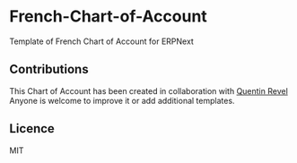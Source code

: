 # French-Chart-of-Account
Template of French Chart of Account for ERPNext

Contributions
-------------
This Chart of Account has been created in collaboration with [Quentin Revel](https://github.com/qrevel)  
Anyone is welcome to improve it or add additional templates.

Licence
-------
MIT
